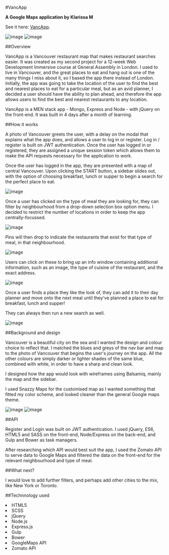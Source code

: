 #VancApp

**A Google Maps application by Klarissa M**

See it here: [VancApp](https://vanc-app.herokuapp.com/).

![image](http://i.imgur.com/RGg7G9P.jpg) 
![image](http://i.imgur.com/serionf.jpg)


##Overview

VancApp is a Vancouver restaurant map that makes restaurant searches easier. It was created as my second project for a 12-week Web Development Immersive course at General Assembly in London. I used to live in Vancouver, and the great places to eat and hang out is one of the many things I miss about it, so I based the app there instead of London. Initially, the app was going to take the location of the user to find the best and nearest places to eat for a particular meal, but as an avid planner, I decided a user should have the ability to plan ahead, and therefore the app allows users to find the best and nearest restaurants to any location.

VancApp is a MEN stack app - Mongo, Express and Node - with jQuery on the front-end. It was built in 4 days after a month of learning. 

##How it works

A photo of Vancouver greets the user, with a delay on the modal that explains what the app does, and allows a user to log in or register. Log in / register is built on JWT authentication. Once the user has logged in or registered, they are assigned a unique session token which allows them to make the API requests necessary for the application to work.

Once the user has logged in the app, they are presented with a map of central Vancouver. Upon clicking the START button, a sidebar slides out, with the option of choosing breakfast, lunch or supper to begin a search for the perfect place to eat.

![image](http://i.imgur.com/K32JGyM.jpg)

Once a user has clicked on the type of meal they are looking for, they can filter by neighbourhood from a drop-down selection box option menu. I decided to restrict the number of locations in order to keep the app centrally-focussed.


![image](http://i.imgur.com/Gk9PHQ6.jpg)

Pins will then drop to indicate the restaurants that exist for that type of meal, in that neighbourhood.
 
![image](http://i.imgur.com/lMG5Oik.jpg)

Users can click on these to bring up an info window containing additional information, such as an image, the type of cuisine of the restaurant, and the exact address. 

![image](http://i.imgur.com/BqMllMm.jpg)

Once a user finds a place they like the look of, they can add it to their day planner and move onto the next meal until they've planned a place to eat for breakfast, lunch and supper!

They can always then run a new search as well.

![image](http://i.imgur.com/RGSwE8z.jpg)

##Background and design

Vancouver is a beautiful city on the sea and I wanted the design and colour choice to reflect that. I matched the blues and greys of the nav bar and map to the photo of Vancouver that begins the user's journey on the app. All the other colours are simply darker or lighter shades of the same blue, combined with white, in order to have a sharp and clean look.

I designed how the app would look with wireframes using Balsamiq, mainly the map and the sidebar.

I used Snazzy Maps for the customised map as I wanted something that fitted my color scheme, and looked cleaner than the general Google maps theme.

![image](http://i.imgur.com/bmEC1hA.jpg)
![image](http://i.imgur.com/ZCmSMTA.jpg)


##API

Register and Login was built on JWT authentication. I used jQuery, ES6, HTML5 and SASS on the front-end, Node/Express on the back-end, and Gulp and Bower as task managers.

After researching which API would best suit the app, I used the Zomato API to serve data to Google Maps and filtered the data on the front-end for the relevant neighbourhood and type of meal.


##What next?

I would love to add further filters, and perhaps add other cities to the mix, like New York or Toronto.

##Technnology used

<li>HTML5
<li>SCSS
<li>jQuery
<li>Node.js
<li>Express.js
<li>Gulp
<li>Bower
<li>GoogleMaps API
<li>Zomato API
